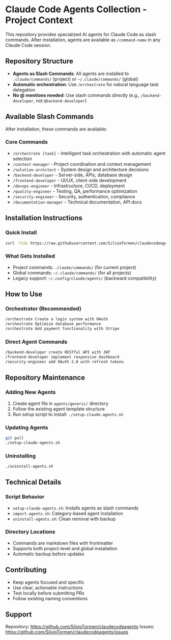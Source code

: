 # Claude Code Agents Collection - Project Context

This repository provides specialized AI agents for Claude Code as slash commands. After installation, agents are available as `/command-name` in any Claude Code session.

## Repository Structure

- **Agents as Slash Commands**: All agents are installed to `.claude/commands/` (project) or `~/.claude/commands/` (global)
- **Automatic orchestration**: Use `/orchestrate` for natural language task delegation
- **No @ mentions needed**: Use slash commands directly (e.g., `/backend-developer`, not `@backend-developer`)

## Available Slash Commands

After installation, these commands are available:

### Core Commands
- `/orchestrate [task]` - Intelligent task orchestration with automatic agent selection
- `/context-manager` - Project coordination and context management
- `/solution-architect` - System design and architecture decisions
- `/backend-developer` - Server-side, APIs, database design
- `/frontend-developer` - UI/UX, client-side development
- `/devops-engineer` - Infrastructure, CI/CD, deployment
- `/quality-engineer` - Testing, QA, performance optimization
- `/security-engineer` - Security, authentication, compliance
- `/documentation-manager` - Technical documentation, API docs

## Installation Instructions

### Quick Install
```bash
curl -fsSL https://raw.githubusercontent.com/SilvioTormen/claudecodeagents/main/setup-claude-agents.sh | bash
```

### What Gets Installed
- Project commands: `.claude/commands/` (for current project)
- Global commands: `~/.claude/commands/` (for all projects)
- Legacy support: `~/.config/claude/agents/` (backward compatibility)

## How to Use

### Orchestrator (Recommended)
```bash
/orchestrate Create a login system with OAuth
/orchestrate Optimize database performance
/orchestrate Add payment functionality with Stripe
```

### Direct Agent Commands
```bash
/backend-developer create RESTful API with JWT
/frontend-developer implement responsive dashboard
/security-engineer add OAuth 2.0 with refresh tokens
```

## Repository Maintenance

### Adding New Agents
1. Create agent file in `agents/generic/` directory
2. Follow the existing agent template structure
3. Run setup script to install: `./setup-claude-agents.sh`

### Updating Agents
```bash
git pull
./setup-claude-agents.sh
```

### Uninstalling
```bash
./uninstall-agents.sh
```

## Technical Details

### Script Behavior
- `setup-claude-agents.sh`: Installs agents as slash commands
- `import-agents.sh`: Category-based agent installation
- `uninstall-agents.sh`: Clean removal with backup

### Directory Locations
- Commands are markdown files with frontmatter
- Supports both project-level and global installation
- Automatic backup before updates

## Contributing

- Keep agents focused and specific
- Use clear, actionable instructions
- Test locally before submitting PRs
- Follow existing naming conventions

## Support

Repository: https://github.com/SilvioTormen/claudecodeagents
Issues: https://github.com/SilvioTormen/claudecodeagents/issues